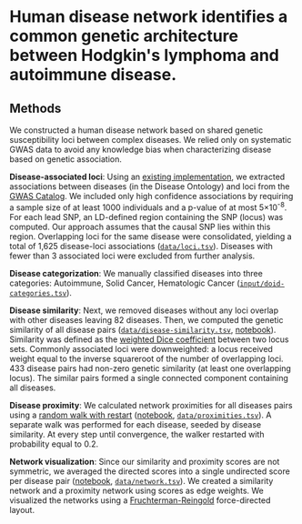 # Human disease network identifies a common genetic architecture between Hodgkin's lymphoma and autoimmune disease.


## Methods

We constructed a human disease network based on shared genetic susceptibility loci between complex diseases. We relied only on systematic GWAS data to avoid any knowledge bias when characterizing disease based on genetic association.

**Disease-associated loci**: Using an [existing implementation](https://dx.doi.org/10.15363/thinklab.d80), we extracted associations between diseases (in the Disease Ontology) and loci from the [GWAS Catalog](https://dx.doi.org/10.1093/nar/gkt1229). We included only high confidence associations by requiring a sample size of at least 1000 individuals and a p-value of at most 5×10<sup>-8</sup>. For each lead SNP, an LD-defined region containing the SNP (locus) was computed. Our approach assumes that the causal SNP lies within this region. Overlapping loci for the same disease were consolidated, yielding a total of 1,625 disease-loci associations ([`data/loci.tsv`](data/loci.tsv)). Diseases with fewer than 3 associated loci were excluded from further analysis.

**Disease categorization**: We manually classified diseases into three categories: Autoimmune, Solid Cancer, Hematologic Cancer ([`input/doid-categories.tsv`](input/doid-categories.tsv)).

**Disease similarity**: Next, we removed diseases without any loci overlap with other diseases leaving 82 diseases. Then, we computed the genetic similarity of all disease pairs ([`data/disease-similarity.tsv`](data/disease-similarity.tsv), [notebook](disease-similarities.ipynb)). Similarity was defined as the [weighted Dice coefficient](http://dl.acm.org/citation.cfm?id=972695.972699) between two locus sets. Commonly associated loci were downweighted: a locus received weight equal to the inverse squareroot of the number of overlapping loci. 433 disease pairs had non-zero genetic similarity (at least one overlapping locus). The similar pairs formed a single connected component containing all diseases.

**Disease proximity**: We calculated network proximities for all diseases pairs using a [random walk with restart](https://dx.doi.org/10.1145/1014052.1014135) ([notebook](master/walk.ipynb), [`data/proximities.tsv`](data/proximities.tsv)). A separate walk was performed for each disease, seeded by disease similarity. At every step until convergence, the walker restarted with probability equal to 0.2.

**Network visualization**: Since our similarity and proximity scores are not symmetric, we averaged the directed scores into a single undirected score per disease pair ([notebook](master/network.ipynb), [`data/network.tsv`](data/network.tsv)). We created a similarity network and a proximity network using scores as edge weights. We visualized the networks using a [Fruchterman-Reingold](https://dx.doi.org/10.1002/spe.4380211102) force-directed layout.



